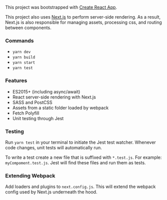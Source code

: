 This project was bootstrapped with [Create React App](https://github.com/facebookincubator/create-react-app).

This project also uses [Next.js](https://github.com/zeit/next.js) to perform server-side rendering. As a result, Next.js is also responsible
for managing assets, processing css, and routing between components.

### Commands
* `yarn dev`
* `yarn build`
* `yarn start`
* `yarn test`

### Features
* ES2015+ (including async/await)
* React server-side rendering with Next.js
* SASS and PostCSS
* Assets from a static folder loaded by webpack
* Fetch Polyfill
* Unit testing through Jest

### Testing
Run `yarn test` in your terminal to initiate the Jest test watcher. Whenever code changes, unit tests will automatically run.

To write a test create a new file that is suffixed with `*.test.js`. For example: `myCompoment.test.js`. Jest will find these files and run them as tests.

### Extending Webpack
Add loaders and plugins to `next.config.js`. This will extend the webpack config used by Next.js underneath the hood.